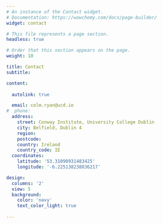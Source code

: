 ```yaml
---
# An instance of the Contact widget.
# Documentation: https://wowchemy.com/docs/page-builder/
widget: contact

# This file represents a page section.
headless: true

# Order that this section appears on the page.
weight: 10

title: Contact
subtitle:

content:
  
  autolink: true

  email: colm.ryan@ucd.ie
#  phone: 
  address:
    street: Conway Institute, University College Dublin
    city: Belfield, Dublin 4
    region: 
    postcode: 
    country: Ireland
    country_code: IE
  coordinates:
    latitude: '53.31090931483425'
    longitude: '-6.225138238836217'

design:
  columns: '2'
  view: 5
  background:
    color: 'navy'
    text_color_light: true
  
---
```

